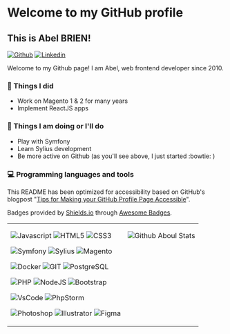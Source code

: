 # Welcome to my GitHub profile

## This is Abel BRIEN!

[![Github](https://img.shields.io/badge/-Github-000?style=flat&logo=Github&logoColor=white)](https://github.com/aboul)
[![Linkedin](https://img.shields.io/badge/-LinkedIn-blue?style=flat&logo=Linkedin&logoColor=white)](https://www.linkedin.com/in/abelbrien/)

Welcome to my Github page! I am Abel, web frontend developer since 2010.   

### 🌱 Things I did

- Work on Magento 1 & 2 for many years
- Implement ReactJS apps

### :muscle: Things I am doing or I'll do

- Play with Symfony
- Learn Sylius development
- Be more active on Github (as you'll see above, I just started :bowtie: )
  
### :computer: Programming languages and tools

<table>
<tr cellspacing="0" cellpadding="3">

<td valign="top" cellspacing="0" cellpadding="3">

![Javascript](https://img.shields.io/badge/JavaScript-F7DF1E?style=for-the-badge&logo=JavaScript&logoColor=black)
![HTML5](https://img.shields.io/badge/HTML5-E34F26?style=for-the-badge&logo=html5&logoColor=white)
![CSS3](https://img.shields.io/badge/CSS3-1572B6?style=for-the-badge&logo=css3&logoColor=white)

![Symfony](https://img.shields.io/badge/Symfony-000?logo=symfony&logoColor=fff&style=for-the-badge)
![Sylius](https://img.shields.io/badge/Sylius-27ae60?logo=symfony&logoColor=white&style=for-the-badge)
![Magento](https://img.shields.io/badge/Magento-EE672F?style=for-the-badge&logo=magento&logoColor=white)

![Docker](https://img.shields.io/badge/docker-%230db7ed.svg?style=for-the-badge&logo=docker&logoColor=white)
![GIT](https://img.shields.io/badge/GIT-E44C30?style=for-the-badge&logo=git&logoColor=white)
![PostgreSQL](https://img.shields.io/badge/PostgreSQL-316192?style=for-the-badge&logo=postgresql&logoColor=white)

![PHP](https://img.shields.io/badge/PHP-777BB4?style=for-the-badge&logo=php&logoColor=white)
![NodeJS](https://img.shields.io/badge/Node.js-43853D?style=for-the-badge&logo=node.js&logoColor=white)
![Bootstrap](https://img.shields.io/badge/Bootstrap-563D7C?style=for-the-badge&logo=bootstrap&logoColor=white)

![VsCode](https://img.shields.io/badge/Visual_Studio_Code-0078D4?style=for-the-badge&logo=visual%20studio%20code&logoColor=white)
![PhpStorm](https://img.shields.io/badge/-PHPStorm-181717?style=for-the-badge&logo=phpstorm&logoColor=white)

![Photoshop](https://img.shields.io/badge/Adobe%20Photoshop-31A8FF?logo=adobephotoshop&logoColor=fff&style=for-the-badge)
![Illustrator](https://img.shields.io/badge/Adobe%20Illustrator-FF9A00?logo=adobeillustrator&logoColor=fff&style=for-the-badge)
![Figma](https://img.shields.io/badge/Figma-F24E1E?style=for-the-badge&logo=figma&logoColor=white)
</td>
<td valign="top" cellspacing="0" cellpadding="3">

![Github Aboul Stats](https://github-readme-stats.vercel.app/api?username=aboul&show_icons=true&hide)
</td>
</tr>
</div>

This README has been optimized for accessibility based on GitHub's blogpost "[Tips for Making your GitHub Profile Page Accessible](https://github.blog/2023-10-26-5-tips-for-making-your-github-profile-page-accessible)".

Badges provided by [Shields.io](https://shields.io/badges/static-badge) through [Awesome Badges](https://github.com/Envoy-VC/awesome-badges).
